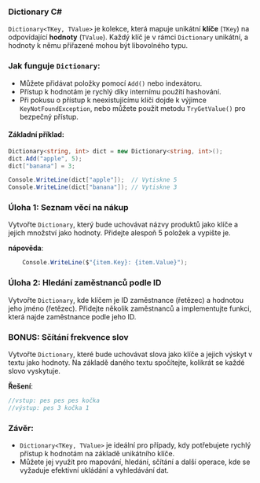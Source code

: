 ### Dictionary C#

`Dictionary<TKey, TValue>` je kolekce, která mapuje unikátní **klíče** (`TKey`) na odpovídající **hodnoty** (`TValue`). Každý klíč je v rámci `Dictionary` unikátní, a hodnoty k němu přiřazené mohou být libovolného typu.

### Jak funguje `Dictionary`:
- Můžete přidávat položky pomocí `Add()` nebo indexátoru.
- Přístup k hodnotám je rychlý díky internímu použití hashování.
- Při pokusu o přístup k neexistujícímu klíči dojde k výjimce `KeyNotFoundException`, nebo můžete použít metodu `TryGetValue()` pro bezpečný přístup.

#### Základní příklad:
``` cs
Dictionary<string, int> dict = new Dictionary<string, int>();
dict.Add("apple", 5);
dict["banana"] = 3;

Console.WriteLine(dict["apple"]);  // Vytiskne 5
Console.WriteLine(dict["banana"]); // Vytiskne 3
``` 

### Úloha 1: Seznam věcí na nákup
Vytvořte `Dictionary`, který bude uchovávat názvy produktů jako klíče a jejich množství jako hodnoty. Přidejte alespoň 5 položek a vypište je.

**nápověda**:
``` cs
    Console.WriteLine($"{item.Key}: {item.Value}");
``` 

### Úloha 2: Hledání zaměstnanců podle ID
Vytvořte `Dictionary`, kde klíčem je ID zaměstnance (řetězec) a hodnotou jeho jméno (řetězec). Přidejte několik zaměstnanců a implementujte funkci, která najde zaměstnance podle jeho ID.



### BONUS: Sčítání frekvence slov 
Vytvořte `Dictionary`, které bude uchovávat slova jako klíče a jejich výskyt v textu jako hodnoty. Na základě daného textu spočítejte, kolikrát se každé slovo vyskytuje.

**Řešení**:
```cs
//vstup: pes pes pes kočka
//výstup: pes 3 kočka 1
``` 

### Závěr:
- `Dictionary<TKey, TValue>` je ideální pro případy, kdy potřebujete rychlý přístup k hodnotám na základě unikátního klíče.
- Můžete jej využít pro mapování, hledání, sčítání a další operace, kde se vyžaduje efektivní ukládání a vyhledávání dat.
